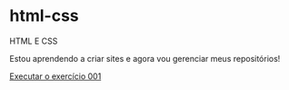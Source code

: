 # html-css
 HTML E CSS

 Estou aprendendo a criar sites e agora vou gerenciar meus repositórios!

 <a href="https://github.com/Vinaom/html-css/ex001/index.html"> Executar o exercício 001</a>
